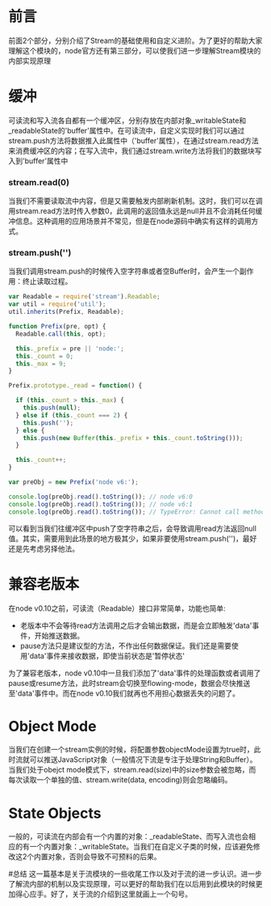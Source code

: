 # 前言
前面2个部分，分别介绍了Stream的基础使用和自定义进阶。为了更好的帮助大家理解这个模块的，node官方还有第三部分，可以使我们进一步理解Stream模块的内部实现原理

# 缓冲
可读流和写入流各自都有一个缓冲区，分别存放在内部对象\_writableState和\_readableState的'buffer'属性中。在可读流中，自定义实现时我们可以通过stream.push方法将数据推入此属性中（'buffer'属性），在通过stream.read方法来消费缓冲区的内容；在写入流中，我们通过stream.write方法将我们的数据块写入到'buffer'属性中

### stream.read(0)
当我们不需要读取流中内容，但是又需要触发内部刷新机制。这时，我们可以在调用stream.read方法时传入参数0，此调用的返回值永远是null并且不会消耗任何缓冲信息。这种调用的应用场景并不常见，但是在node源码中确实有这样的调用方式。

### stream.push('')
当我们调用stream.push的时候传入空字符串或者空Buffer时，会产生一个副作用：终止读取过程。

```js
var Readable = require('stream').Readable;
var util = require('util');
util.inherits(Prefix, Readable);

function Prefix(pre, opt) {
  Readable.call(this, opt);

  this._prefix = pre || 'node:';
  this._count = 0;
  this._max = 9;
}

Prefix.prototype._read = function() {

  if (this._count > this._max) {
    this.push(null);
  } else if (this._count === 2) {
    this.push('');
  } else {
    this.push(new Buffer(this._prefix + this._count.toString()));
  }

  this._count++;
}

var preObj = new Prefix('node v6:');

console.log(preObj.read().toString()); // node v6:0
console.log(preObj.read().toString()); // node v6:1
console.log(preObj.read().toString()); // TypeError: Cannot call method 'toString' of null
```

可以看到当我们往缓冲区中push了空字符串之后，会导致调用read方法返回null值。其实，需要用到此场景的地方极其少，如果非要使用stream.push('')，最好还是先考虑另择他法。

# 兼容老版本
在node v0.10之前，可读流（Readable）接口非常简单，功能也简单:

+ 老版本中不会等待read方法调用之后才会输出数据，而是会立即触发'data'事件，开始推送数据。
+ pause方法只是建议型的方法，不作出任何数据保证。我们还是需要使用'data'事件来接收数据，即使当前状态是'暂停状态'

为了兼容老版本，node v0.10中一旦我们添加了'data'事件的处理函数或者调用了pause或resume方法，此时stream会切换至flowing-mode，数据会尽快推送至'data'事件中。而在node v0.10我们就再也不用担心数据丢失的问题了。

# Object Mode
当我们在创建一个stream实例的时候，将配置参数objectMode设置为true时，此时流就可以推送JavaScript对象（一般情况下流是专注于处理String和Buffer）。当我们处于obejct mode模式下，stream.read(size)中的size参数会被忽略，而每次读取一个单独的值、stream.write(data, encoding)则会忽略编码。

# State Objects
一般的，可读流在内部会有一个内置的对象：\_readableState、而写入流也会相应的有一个内置对象：\_writableState。当我们在自定义子类的时候，应该避免修改这2个内置对象，否则会导致不可预料的后果。

#总结
这一篇基本是关于流模块的一些收尾工作以及对于流的进一步认识。进一步了解流内部的机制以及实现原理，可以更好的帮助我们在以后用到此模块的时候更加得心应手。好了，关于流的介绍到这里就画上一个句号。
